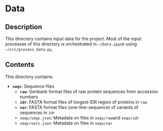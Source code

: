 # Data

## Description
This directory contains input data for the project.
Most of the input processes of this directory is orchestrated in ``~/Data.ipynb`` using ``~/src/process_data.py``.

## Contents
This directory contains:
- **``seqs``**: Sequence files
    - **``raw``**: Genbank format files of raw protein sequences from accession numbers
    - **``idr``**: FASTA format files of longest IDR region of proteins in ``raw``
    - **``var``**: FASTA format files (one-line-sequence) of variants of sequences in ``ìdr``
    - ``seqs/seqs.json``: Metadata on files in ``seqs/raw``and ``seqs/idr``
    - ``seqs/vars.json``: Metadata on files in ``seqs/var``
